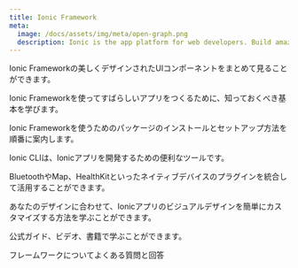 ```yaml
---
title: Ionic Framework
meta:
  image: /docs/assets/img/meta/open-graph.png
  description: Ionic is the app platform for web developers. Build amazing mobile, web, and desktop apps all with one shared code base and open web standards
---
```


<docs-cards>
  <docs-card header="コンポーネント" href="/docs/components" img="/docs/assets/icons/feature-guide-components-icon.png">
    <p>Ionic Frameworkの美しくデザインされたUIコンポーネントをまとめて見ることができます。</p>
  </docs-card>

  <docs-card header="紹介" href="/docs/intro" icon="/docs/assets/icons/guide-introduction-icon.png">
    <p>Ionic Frameworkを使ってすばらしいアプリをつくるために、知っておくべき基本を学びます。</p>
  </docs-card>

  <docs-card header="インストール" href="/docs/installation/cli" icon="/docs/assets/icons/guide-installation-icon.png">
    <p>Ionic Frameworkを使うためのパッケージのインストールとセットアップ方法を順番に案内します。</p>
  </docs-card>

  <docs-card header="CLI" href="/docs/cli" icon="/docs/assets/icons/guide-cli-icon.png">
    <p>Ionic CLIは、Ionicアプリを開発するための便利なツールです。</p>
  </docs-card>

  <docs-card header="ネイティブ" href="/docs/native" icon="/docs/assets/icons/guide-nativeapis-icon.png">
    <p>BluetoothやMap、HealthKitといったネイティブデバイスのプラグインを統合して活用することができます。</p>
  </docs-card>

  <docs-card header="テーマのカスタマイズ" href="/docs/theming/basics" icon="/docs/assets/icons/guide-theming-icon.png">
    <p>あなたのデザインに合わせて、Ionicアプリのビジュアルデザインを簡単にカスタマイズする方法を学ぶことができます。</p>
  </docs-card>

  <docs-card header="リソース" href="/docs/developer-resources/books" icon="/docs/assets/icons/guide-resources-icon.png">
    <p>公式ガイド、ビデオ、書籍で学ぶことができます。</p>
  </docs-card>

  <docs-card header="よくある質問" href="/docs/faq/glossary" icon="/docs/assets/icons/guide-faq-icon.png">
    <p>フレームワークについてよくある質問と回答</p>
  </docs-card>
</docs-cards>